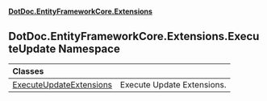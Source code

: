 #### [DotDoc\.EntityFrameworkCore\.Extensions](Home 'Home')

## DotDoc\.EntityFrameworkCore\.Extensions\.ExecuteUpdate Namespace

| Classes | |
| :--- | :--- |
| [ExecuteUpdateExtensions](ExecuteUpdateExtensions 'DotDoc\.EntityFrameworkCore\.Extensions\.ExecuteUpdate\.ExecuteUpdateExtensions') | Execute Update Extensions\. |
